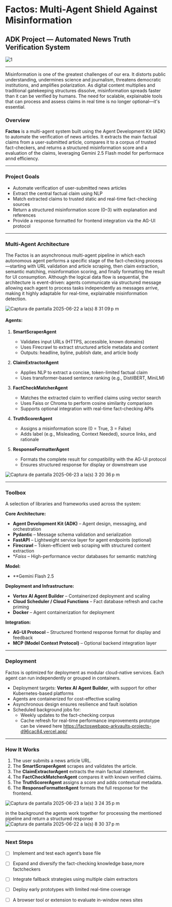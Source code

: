 # Factos: Multi-Agent Shield Against Misinformation  
## ADK Project — Automated News Truth Verification System

![1](https://github.com/user-attachments/assets/95699079-9eba-4004-837b-91794ec310ad)

---
Misinformation is one of the greatest challenges of our era. It distorts public understanding, undermines science and journalism, threatens democratic institutions, and amplifies polarization. As digital content multiplies and traditional gatekeeping structures dissolve, misinformation spreads faster than it can be verified by humans. The need for scalable, explainable tools that can process and assess claims in real time is no longer optional—it's essential.

### Overview

**Factos** is a  multi-agent system built using the Agent Development Kit (ADK) to automate the verification of news articles. It extracts the main factual claims from a user-submitted article, compares it to a corpus of trusted fact-checkers, and returns a structured misinformation score and a evaluation of the claims, leveraging Gemini 2.5 Flash model for performace annd efficiency.

---

### Project Goals

- Automate verification of user-submitted news articles
- Extract the central factual claim using NLP
- Match extracted claims to trusted static and real-time fact-checking sources
- Return a structured misinformation score (0–3) with explanation and references
- Provide a response formatted for frontend integration via the AG-UI protocol

---

### Multi-Agent Architecture

The Factos is an asynchronous multi-agent pipeline in which each autonomous agent performs a specific stage of the fact-checking process—starting with URL validation and article scraping, then claim extraction, semantic matching, misinformation scoring, and finally formatting the result for UI consumption. Although the logical data flow is sequential, the architecture is event-driven: agents communicate via structured message allowing each agent to process tasks independently as messages arrive, making it highly adaptable for real-time, explainable misinformation detection.

![Captura de pantalla 2025-06-22 a la(s) 8 31 09 p m](https://github.com/user-attachments/assets/6f8a4181-d757-42bf-924f-bb06935f4276)


#### Agents:

1. **SmartScraperAgent**  
   - Validates input URLs (HTTPS, accessible, known domains)  
   - Uses Firecrawl to extract structured article metadata and content  
   - Outputs: headline, byline, publish date, and article body  

2. **ClaimExtractorAgent**  
   - Applies NLP to extract a concise, token-limited factual claim  
   - Uses transformer-based sentence ranking (e.g., DistilBERT, MiniLM)  

3. **FactCheckMatcherAgent**  
   - Matches the extracted claim to verified claims using vector search  
   - Uses Faiss or Chroma to perform cosine similarity comparison  
   - Supports optional integration with real-time fact-checking APIs  

4. **TruthScorerAgent**  
   - Assigns a misinformation score (0 = True, 3 = False)  
   - Adds label (e.g., Misleading, Context Needed), source links, and rationale  

5. **ResponseFormatterAgent**  
   - Formats the complete result for compatibility with the AG-UI protocol  
   - Ensures structured response for display or downstream use

![Captura de pantalla 2025-06-23 a la(s) 3 20 36 p m](https://github.com/user-attachments/assets/848df321-ce6e-492e-9a9d-e0c117569a9f)

---

### Toolbox

A selection of libraries and frameworks used across the system:

**Core Architecture:**
- **Agent Development Kit (ADK)** – Agent design, messaging, and orchestration
- **Pydantic** – Message schema validation and serialization
- **FastAPI** – Lightweight service layer for agent endpoints (optional)
- **Firecrawl** – Token-efficient web scraping with structured content extraction
- **Faiss* – High-performance vector databases for semantic matching

**Model:**
- **Gemini Flash 2.5

**Deployment and Infrastructure:**
- **Vertex AI Agent Builder** – Containerized deployment and scaling
- **Cloud Scheduler / Cloud Functions** – Fact database refresh and cache priming
- **Docker** – Agent containerization for deployment

**Integration:**
- **AG-UI Protocol** – Structured frontend response format for display and feedback
- **MCP (Model Context Protocol)** – Optional backend integration layer

---

### Deployment

Factos is optimized for deployment as modular cloud-native services. Each agent can run independently or grouped in containers.

- Deployment targets: **Vertex AI Agent Builder**, with support for other Kubernetes-based platforms
- Agents are containerized for cost-effective scaling
- Asynchronous design ensures resilience and fault isolation
- Scheduled background jobs for:
  - Weekly updates to the fact-checking corpus
  - Cache refresh for real-time performance improvements
prototype can be viewed here https://factoswebapp-arkvaults-projects-d96cac84.vercel.app/

---

### How It Works

1. The user submits a news article URL.
2. The **SmartScraperAgent** scrapes and validates the article.
3. The **ClaimExtractorAgent** extracts the main factual statement.
4. The **FactCheckMatcherAgent** compares it with known verified claims.
5. The **TruthScorerAgent** assigns a score and adds contextual metadata.
6. The **ResponseFormatterAgent** formats the full response for the frontend.

![Captura de pantalla 2025-06-23 a la(s) 3 24 35 p m](https://github.com/user-attachments/assets/1787c26b-ebb7-44fb-93dd-c3649684cea5)


in the background the agents work together for processing the mentioned pipeline and return a structured response
![Captura de pantalla 2025-06-22 a la(s) 8 30 37 p m](https://github.com/user-attachments/assets/3595cccc-896c-4344-a51d-8408a7443fd2)

---

### Next Steps

- [ ] Implement and test each agent’s base file
- [ ] Expand and diversify the fact-checking knowledge base,more factcheckers
- [ ] Integrate fallback strategies using multiple claim extractors
- [ ] Deploy early prototypes with limited real-time coverage  
- [ ] A browser tool or extension to evaluate in-window news sites


